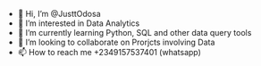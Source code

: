 - 👋 Hi, I’m @JusttOdosa
- 👀 I’m interested in Data Analytics
- 🌱 I’m currently learning Python, SQL and other data query tools
- 💞️ I’m looking to collaborate on Prorjcts involving Data
- 📫 How to reach me +2349157537401 (whatsapp)

<!---
JusttOdosa/JusttOdosa is a ✨ special ✨ repository because its `README.md` (this file) appears on your GitHub profile.
You can click the Preview link to take a look at your changes.
--->
